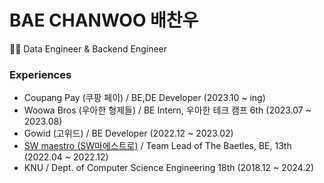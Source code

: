 # BAE CHANWOO 배찬우

👩‍💻 Data Engineer & Backend Engineer

### Experiences

- Coupang Pay (쿠팡 페이) / BE,DE Developer (2023.10 ~ ing)
- Woowa Bros (우아한 형제들) / BE Intern, 우아한 테크 캠프 6th (2023.07 ~ 2023.08)
- Gowid (고위드) / BE Developer (2022.12 ~ 2023.02)
- [SW maestro (SW마에스트로)](https://github.com/SW-Maestro-OSS) / Team Lead of The Baetles, BE, 13th (2022.04 ~ 2022.12)
- KNU / Dept. of Computer Science Engineering 18th (2018.12 ~ 2024.2)

  
